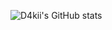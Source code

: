 

![D4kii's GitHub stats](https://github-readme-stats.vercel.app/api?username=D4kii&show_icons=true&title_color=229A00&icon_color=229A00&&text_color=000000&bg_color=F5F5F4&theme=transparent)
